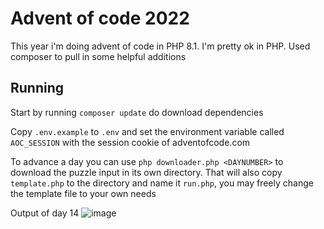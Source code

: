 # Advent of code 2022

This year i'm doing advent of code in PHP 8.1. I'm pretty ok in PHP. Used composer to pull in some helpful additions

## Running

Start by running `composer update` do download dependencies

Copy `.env.example` to `.env` and set the environment variable called `AOC_SESSION` with the session cookie of
adventofcode.com

To advance a day you can use `php downloader.php <DAYNUMBER>` to download the puzzle input in its own directory. That
will also copy `template.php` to the directory and name it `run.php`, you may freely change the template file to your
own needs 

Output of day 14
 ![image](https://user-images.githubusercontent.com/49513527/207609463-6184b24b-04ae-4f01-a8cb-28b633ec7717.png)
